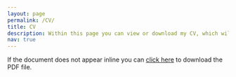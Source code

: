 ```yaml
---
layout: page
permalink: /CV/
title: CV
description: Within this page you can view or download my CV, which will periodically be updated. For any inquiries or questions do not hesitate to contact me.
nav: true
---
```

<object data="../../assets/pdf/cv.pdf" type="application/pdf" width="100%" height="800px"> 
  <p>If the document does not appear inline you can <a href="../../assets/pdf/cv.pdf">click here</a> to download the PDF file.</p>  
</object>
